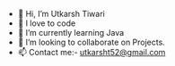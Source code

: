 - 👋 Hi, I’m Utkarsh Tiwari
- 👀 I love to code
- 🌱 I’m currently learning Java
- 💞️ I’m looking to collaborate on Projects.
- 📫 Contact me:- utkarsht52@gmail.com

<!---
Utkarsht52/Utkarsht52 is a ✨ special ✨ repository because its `README.md` (this file) appears on your GitHub profile.
You can click the Preview link to take a look at your changes.
--->
